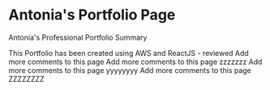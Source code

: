 # Antonia's Portfolio Page

Antonia's Professional Portfolio Summary

This Portfolio has been created using AWS and ReactJS - reviewed
Add more comments to this page
Add more comments to this page zzzzzzz
Add more comments to this page yyyyyyyy
Add more comments to this page ZZZZZZZZ
